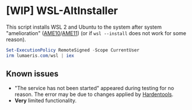 # [WIP] WSL-AltInstaller

This script installs WSL 2 and Ubuntu to the system after system "amelioration" ([AME10](https://docs.ameliorated.io/playbooks/ame10.html)/[AME11](https://docs.ameliorated.io/playbooks/ame11.html)) (or if `wsl --install` does not work for some reason).

```powershell
Set-ExecutionPolicy RemoteSigned -Scope CurrentUser
irm lumaeris.com/wsl | iex
```

## Known issues
- "The service has not been started" appeared during testing for no reason. The error may be due to changes applied by [Hardentools](https://github.com/securitywithoutborders/hardentools).
- **Very** limited functionality.
